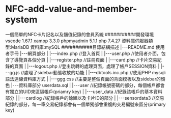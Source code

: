 # NFC-add-value-and-member-system
一個簡單的NFC卡片記名以及儲值紀錄的會員系統
###########開發環境
vscode 1.67.1
xampp 3.3.0
phpmyadmin 5.1.1
php 7.4.27
資料庫伺服器類型:MariaDB
資料庫:mySQL
###########目錄結構描述
|---README.md    使用者手冊
|---網頁部分
|      |---index.php   //登入首頁
|      |---user.php    //使用者介面，包含了導覽頁各個分頁
|      |---register.php   //註冊頁面
|      |---card.php   //卡片交易紀錄的頁面
|      |---logout.php   //登出跳轉的處理頁面，處理了帳戶SESSION資料
|      |---gg.js   //處理了sidebar動態收放的功能
|      |---dbtools.inc.php   //使用PHP mysqli語法連線資料庫方式
|      |---ggg.css   //主要是整個頁面的背面模板以及sidebar的顏色
|---資料庫部分 userdata.sql
|      |---user   //紀錄帳號密碼的部分，每個帳戶都會有獨立的UID來區隔帳戶(priamry key)
|      |---user_data   //紀錄該帳戶的基本資料部分
|      |---cardlog   //紀錄帳戶的餘額以及卡片ID的部分
|      |---sensordata3   //交易紀錄的部分，每一筆交易紀錄都會有一個單獨部會重複的交易編號來區分(primary key)
